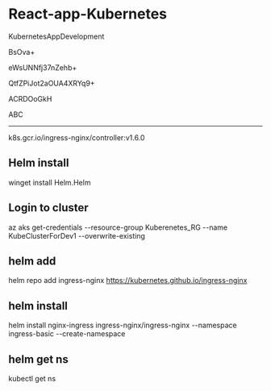 # React-app-Kubernetes

KubernetesAppDevelopment

BsOva+

eWsUNNfj37nZehb+

QtfZPiJot2aOUA4XRYq9+

ACRDOoGkH

ABC

---------------------------------------------
k8s.gcr.io/ingress-nginx/controller:v1.6.0

Helm install
--------------
winget install Helm.Helm
 
Login to cluster
----------------
az aks get-credentials --resource-group Kuberenetes_RG --name KubeClusterForDev1 --overwrite-existing

helm add
----------------
helm repo add ingress-nginx https://kubernetes.github.io/ingress-nginx

helm install
----------------
helm install nginx-ingress ingress-nginx/ingress-nginx --namespace ingress-basic --create-namespace

helm get ns
-----------------------
kubectl get ns
